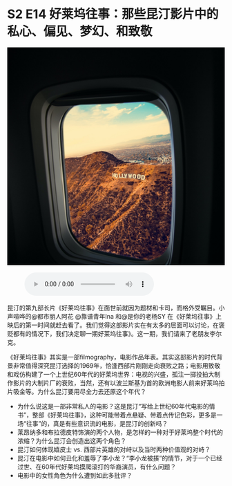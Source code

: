 # S2 E14 好莱坞往事：那些昆汀影片中的私心、偏见、梦幻、和致敬

![](./image.jpeg)

<figure>
    <figcaption></figcaption>
    <audio
        controls
        src="./audio.mp3">
            Your browser does not support the
            <code>audio</code> element.
    </audio>
</figure>

<p>昆汀的第九部长片《好莱坞往事》在面世前就因为题材和卡司，而格外受瞩目。小声喧哗的@都市丽人阿花 @靠谱青年Ina 和@是你的老杨SY 在《好莱坞往事》上映后的第一时间就赶去看了。我们觉得这部影片实在有太多的层面可以讨论，在褒贬都有的情况下，我们决定聊一期好莱坞往事》。这一期，我们请来了老朋友李尔克。</p>
<p>《好莱坞往事》其实是一部filmography，电影作品年表。其实这部影片的时代背景非常值得深究昆汀选择的1969年，恰逢西部片刚刚走向衰败之路；电影用致敬和戏仿构建了一个上世纪60年代的好莱坞世界：电视的兴盛，孤注一掷投拍大制作影片的大制片厂的衰败，当然，还有以波兰斯基为首的欧洲电影人前来好莱坞拍片吸金等。为什么昆汀要用尽全力去还原这个年代？</p>
<div class="block-list"><ul>
<li>为什么说这是一部非常私人的电影？这是昆汀“写给上世纪60年代电影的情书”，整部《好莱坞往事》，这种可能带着点悬疑、带着点传记色彩，更多是一场“往事”的，真是有些意识流的电影，是昆汀的创新吗？</li>
<li>莱昂纳多和布拉德皮特饰演的两个人物，是怎样的一种对于好莱坞整个时代的浓缩？为什么昆汀会创造出这两个角色？</li>
<li>昆汀如何体现嬉皮士 vs. 西部片英雄的对峙以及当时两种价值观的对峙？</li>
<li>昆汀在电影中如何丑化和羞辱了李小龙？“李小龙被揍”的情节，对于一个已经过世、在60年代好莱坞摸爬滚打的华裔演员，有什么问题？</li>
<li>电影中的女性角色为什么遭到如此多批评？</li>
</ul>
</div>
